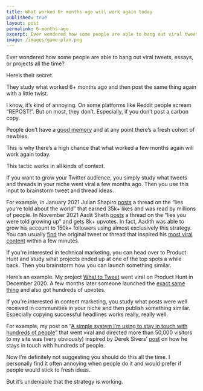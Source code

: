 ```yaml
---
title: What worked 6+ months ago will work again today
published: true
layout: post
permalink: 6-months-ago
excerpt: Ever wondered how some people are able to bang out viral tweets, essays, or projects all the time?
image: /images/game-plan.png
---
```


Ever wondered how some people are able to bang out viral tweets, essays, or projects all the time?

Here’s their secret.

They study what worked 6+ months ago and then post the same thing again with a little twist. 

I know, it’s kind of annoying. On some platforms like Reddit people scream “REPOST!”. But on most, they don’t. Especially, if you don’t post a carbon copy.

People don’t have a [good memory](https://www.youtube.com/watch?v=E3kTXb0ZIY4) and at any point there’s a fresh cohort of newbies. 

This is why there’s a high chance that what worked a few months again will work again today. 

This tactic works in all kinds of context. 

If you want to grow your Twitter audience, you simply study what tweets and threads in your niche went viral a few months ago. Then you use this input to brainstorm tweet and thread ideas. 

For example, in January 2021 Julian Shapiro [posts](https://twitter.com/Julian/status/1348001394104537089) a thread on the “lies you're told about the world” that earned 35k+ likes and was read by millions of people. In November 2021 Aadit Sheth [posts](https://twitter.com/aaditsh/status/1464626688252432391) a thread on the “lies you were told growing up” and gets 8k+ upvotes. In fact, Aadith was able to grow his account to 150k+ followers using almost exclusively this strategy.  You can usually [find](https://twitter.com/search?q=Twitter%20worth%20more%20than%20degree%20min_faves%3A500&src=typed_query&f=top) the original tweet or thread that inspired his [most viral content](https://twitter.com/search?q=(from%3Aaaditsh)%20min_faves%3A500&src=typed_query&f=top) within a few minutes. 

If you’re interested in technical marketing, you can head over to Product Hunt and study what projects ended up at one of the top spots a while back. Then you brainstorm how you can launch something similar. 

Here’s an example. My project [What to Tweet](https://whattotweet.com) went viral on Product Hunt in December 2020. A few months later someone launched the [exact same thing](https://www.producthunt.com/posts/tweet-ideas) and also got hundreds of upvotes.

If you’re interested in content marketing, you study what posts were well received in communities in your niche and then publish something similar. Especially copying successful headlines works really, really well. 

For example, my post on “[A simple system I’m using to stay in touch with hundreds of people](https://jakobgreenfeld.com/stay-in-touch)” that went viral and directed more than 50,000 visitors to my site was (very obviously) inspired by Derek Sivers’ [post](https://sive.rs/hundreds) on how he stays in touch with hundreds of people.

Now I’m definitely not suggesting you should do this all the time. I personally find it often annoying when people do it and would prefer if people would stick to fresh ideas. 

But it’s undeniable that the strategy is working.
